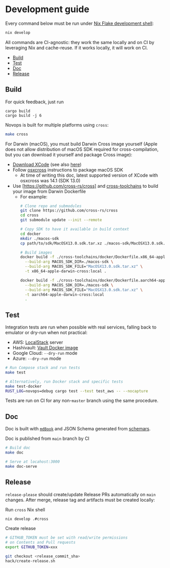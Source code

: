 # Development guide

Every command below must be run under [Nix Flake development shell](https://nixos.wiki/wiki/Flakes):

```sh
nix develop
```

All commands are CI-agnostic: they work the same locally and on CI by leveraging Nix and cache-reuse. If it works locally, it will work on CI.

- [Build](#build)
- [Test](#test)
- [Doc](#doc)
- [Release](#release)

## Build

For quick feedback, just run 

```
cargo build
cargo build -j 6
```

Novops is built for multiple platforms using `cross`:

```sh
make cross
```

For Darwin (macOS), you must build Darwin Cross image yourself (Apple does not allow distribution of macOS SDK required for cross-compilation, but you can download it yourself and package Cross image):

- [Download XCode](https://developer.apple.com/xcode/resources/) (see also [here](https://xcodereleases.com/))
- Follow [osxcross](https://github.com/tpoechtrager/osxcross) instructions to package macOS SDK 
  - At time of writing this doc, latest supported version of XCode with osxcross was 14.1 (SDK 13.0)
- Use [https://github.com/cross-rs/cross] and [cross-toolchains](https://github.com/cross-rs/cross-toolchains) to build your image from Darwin Dockerfile
  - For example:
    ```sh
    # Clone repo and submodules
    git clone https://github.com/cross-rs/cross
    cd cross
    git submodule update --init --remote

    # Copy SDK to have it available in build context
    cd docker
    mkdir ./macos-sdk
    cp path/to/sdk/MacOSX13.0.sdk.tar.xz ./macos-sdk/MacOSX13.0.sdk.tar.xz

    # Build images
    docker build -f ./cross-toolchains/docker/Dockerfile.x86_64-apple-darwin-cross \
      --build-arg MACOS_SDK_DIR=./macos-sdk \
      --build-arg MACOS_SDK_FILE="MacOSX13.0.sdk.tar.xz" \
      -t x86_64-apple-darwin-cross:local .

    docker build -f ./cross-toolchains/docker/Dockerfile.aarch64-apple-darwin-cross \
      --build-arg MACOS_SDK_DIR=./macos-sdk \
      --build-arg MACOS_SDK_FILE="MacOSX13.0.sdk.tar.xz" \
      -t aarch64-apple-darwin-cross:local 
      .
    ```

## Test

Integration tests are run when possible with real services, falling back to emulator or dry-run when not practical:
- AWS: [LocalStack](https://localstack.cloud) server
- Hashivault: [Vault Docker image](https://hub.docker.com/_/vault)
- Google Cloud: `--dry-run` mode 
- Azure: `--dry-run` mode 

```sh
# Run Compose stack and run tests
make test

# Alternatively, run Docker stack and specific tests
make test-docker
RUST_LOG=novops=debug cargo test --test test_aws -- --nocapture
```

Tests are run on CI for any non-`master` branch using the same procedure.

## Doc

Doc is built with [`mdBook`](https://github.com/rust-lang/mdBook) and JSON Schema generated from [schemars](https://docs.rs/schemars/latest/schemars/).

Doc is published from `main` branch by CI

```sh
# Build doc
make doc

# Serve at locahost:3000
make doc-serve
```

## Release

`release-please` should create/update Release PRs automatically on `main` changes. After merge, release tag and artifacts must be created locally:

Run `cross` Nix shell

```sh
nix develop .#cross
```

Create release

```sh
# GITHUB_TOKEN must be set with read/write permissions 
# on Contents and Pull requests
export GITHUB_TOKEN=xxx 

git checkout <release_commit_sha>
hack/create-release.sh
```